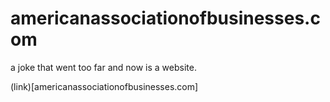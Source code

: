 # americanassociationofbusinesses.com
a joke that went too far and now is a website.

(link)[americanassociationofbusinesses.com]
